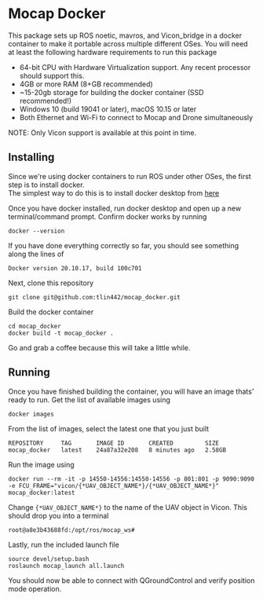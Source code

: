 #  Mocap Docker
This package sets up ROS noetic, mavros, and Vicon_bridge in a docker container to make it portable across multiple different OSes. You will need at least the following hardware requirements to run this package

 - 64-bit CPU with Hardware Virtualization support. Any recent processor should support this.
 - 4GB or more RAM (8+GB recommended)
 - ~15-20gb storage for building the docker container (SSD recommended!)
 - Windows 10 (build 19041 or later), macOS 10.15 or later
 - Both Ethernet and Wi-Fi to connect to Mocap and Drone simultaneously

 NOTE: Only Vicon support is available at this point in time.

 ## Installing
 Since we're using docker containers to run ROS under other OSes, the first step is to install docker. \
 The simplest way to do this is to install docker desktop from [here](https://www.docker.com/products/docker-desktop/)

 Once you have docker installed, run docker desktop and open up a new terminal/command prompt.
 Confirm docker works by running

 ```
 docker --version
 ```

 If you have done everything correctly so far, you should see something along the lines of

 ```
 Docker version 20.10.17, build 100c701
 ```

 Next, clone this repository
 ```
 git clone git@github.com:tlin442/mocap_docker.git
 ```

 Build the docker container
 ```
 cd mocap_docker
 docker build -t mocap_docker .
 ```

 Go and grab a coffee because this will take a little while.

 ## Running
 Once you have finished building the container, you will have an image thats' ready to run. Get the list of available images using
 
 ```
 docker images
 ```

 From the list of images, select the latest one that you just built
 ```
 REPOSITORY     TAG       IMAGE ID       CREATED         SIZE
 mocap_docker   latest    24a87a32e208   8 minutes ago   2.58GB
 ```

 Run the image using
 ```
 docker run --rm -it -p 14550-14556:14550-14556 -p 801:801 -p 9090:9090 -e FCU_FRAME="vicon/{*UAV_OBJECT_NAME*}/{*UAV_OBJECT_NAME*}" mocap_docker:latest
 ```
 Change ```{*UAV_OBJECT_NAME*}``` to the name of the UAV object in Vicon. This should drop you into a terminal

 ```
 root@a8e3b43688fd:/opt/ros/mocap_ws#
 ```

 Lastly, run the included launch file
 ```
 source devel/setup.bash
 roslaunch mocap_launch all.launch
 ```

 You should now be able to connect with QGroundControl and verify position mode operation.
